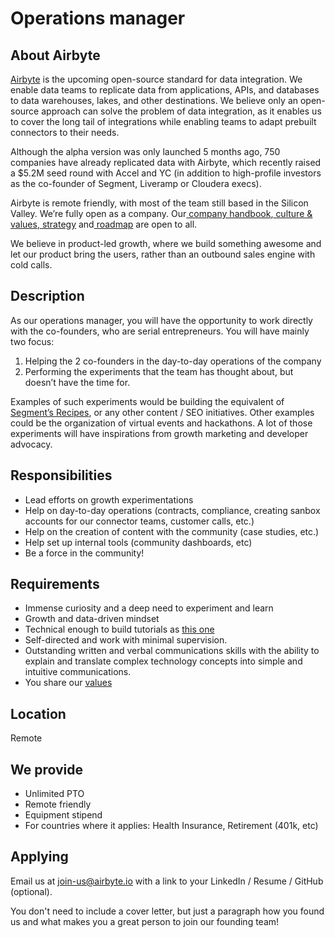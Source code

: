 # Operations manager

## **About Airbyte**

[Airbyte](http://airbyte.io/) is the upcoming open-source standard for data integration. We enable data teams to replicate data from applications, APIs, and databases to data warehouses, lakes, and other destinations. We believe only an open-source approach can solve the problem of data integration, as it enables us to cover the long tail of integrations while enabling teams to adapt prebuilt connectors to their needs.

Although the alpha version was only launched 5 months ago, 750 companies have already replicated data with Airbyte, which recently raised a $5.2M seed round with Accel and YC \(in addition to high-profile investors as the co-founder of Segment, Liveramp or Cloudera execs\). 

Airbyte is remote friendly, with most of the team still based in the Silicon Valley. We’re fully open as a company. Our[ company handbook](https://docs.airbyte.io/company-handbook),[ culture & values](https://docs.airbyte.io/company-handbook/culture-and-values),[ strategy](https://docs.airbyte.io/company-handbook/strategy) and[ roadmap](https://docs.airbyte.io/roadmap) are open to all.

We believe in product-led growth, where we build something awesome and let our product bring the users, rather than an outbound sales engine with cold calls.

## **Description**

As our operations manager, you will have the opportunity to work directly with the co-founders, who are serial entrepreneurs. You will have mainly two focus: 

1. Helping the 2 co-founders in the day-to-day operations of the company
2. Performing the experiments that the team has thought about, but doesn’t have the time for. 

Examples of such experiments would be building the equivalent of [Segment’s Recipes](http://segment.com/recipes), or any other content / SEO initiatives. Other examples could be the organization of virtual events and hackathons. A lot of those experiments will have inspirations from growth marketing and developer advocacy. 

## **Responsibilities**

* Lead efforts on growth experimentations
* Help on day-to-day operations \(contracts, compliance, creating sanbox accounts for our connector teams, customer calls, etc.\) 
* Help on the creation of content with the community \(case studies, etc.\)
* Help set up internal tools \(community dashboards, etc\)
* Be a force in the community!

## **Requirements**

* Immense curiosity and a deep need to experiment and learn
* Growth and data-driven mindset 
* Technical enough to build tutorials as [this one](https://docs.airbyte.io/tutorials/slack-history)
* Self-directed and work with minimal supervision.
* Outstanding written and verbal communications skills with the ability to explain and translate complex technology concepts into simple and intuitive communications.
* You share our [values](https://docs.airbyte.io/company-handbook/culture-and-values)

## **Location**

Remote 

## **We provide**

* Unlimited PTO
* Remote friendly
* Equipment stipend
* For countries where it applies: Health Insurance, Retirement \(401k, etc\)

## **Applying**

Email us at [join-us@airbyte.io](mailto:join-us@airbyte.io) with a link to your LinkedIn / Resume / GitHub \(optional\).

You don't need to include a cover letter, but just a paragraph how you found us and what makes you a great person to join our founding team!

